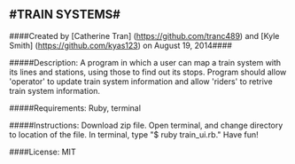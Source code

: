 #TRAIN SYSTEMS#
------------
####Created by [Catherine Tran] (https://github.com/tranc489) and [Kyle Smith] (https://github.com/kyas123) on August 19, 2014####

#####Description:
A program in which a user can map a train system with its lines and stations, using those to find out its stops.  Program should allow 'operator' to update train system information and allow 'riders' to retrive train system information.

#####Requirements:
Ruby, terminal

#####Instructions:
Download zip file.  Open terminal, and change directory to location of the file.  In terminal, type "$ ruby train_ui.rb." Have fun!

####License:
MIT
